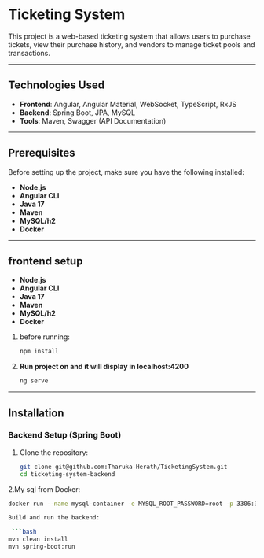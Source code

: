 # Ticketing System

This project is a web-based ticketing system that allows users to purchase tickets, view their purchase history, and vendors to manage ticket pools and transactions.

---

## Technologies Used

- **Frontend**: Angular, Angular Material, WebSocket, TypeScript, RxJS
- **Backend**: Spring Boot, JPA, MySQL
- **Tools**: Maven, Swagger (API Documentation)

---

## Prerequisites

Before setting up the project, make sure you have the following installed:

- **Node.js**
- **Angular CLI**
- **Java 17**
- **Maven**
- **MySQL/h2**
- **Docker**

---
## frontend setup


- **Node.js**
- **Angular CLI**
- **Java 17**
- **Maven**
- **MySQL/h2**
- **Docker**

1. before running:
   ```bash
   npm install

1. **Run project on  and it will display in localhost:4200**
   ```bash
   ng serve  

---
## Installation

### Backend Setup (Spring Boot)


1. Clone the repository:
   ```bash
   git clone git@github.com:Tharuka-Herath/TicketingSystem.git
   cd ticketing-system-backend

2.My sql from Docker:
   ```bash
   docker run --name mysql-container -e MYSQL_ROOT_PASSWORD=root -p 3306:3306 -d mysql:latest

Build and run the backend:

    ```bash
mvn clean install
mvn spring-boot:run
